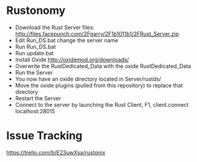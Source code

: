 # Rustonomy
- Download the Rust Server files: http://files.facepunch.com/2Fgarry/2F1b1011b1/2FRust_Server.zip
- Edit Run_DS.bat change the server name
- Run Run_DS.bat
- Run update.bat
- Install Oxide http://oxidemod.org/downloads/
- Overwrite the RustDedicated_Data with the oxide RustDedicated_Data
- Run the Server
- You now have an oxide directory located in Server/rustds/
- Move the oxide plugins (pulled from this repository) to replace that directory
- Restart the Server
- Connect to the server by launching the Rust Client, F1, client.connect localhost:28015

# Issue Tracking
https://trello.com/b/E23uwXsa/rustonix
